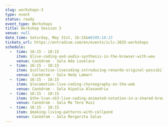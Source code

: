 ```yaml
---
slug: workshops-3
type: event
status: ready
event_type: Workshops
title: Workshop Session 3
venue: null
date_time: Saturday, May 31st, 16:15&#8209;18:15
tickets_url: https://entradium.com/en/events/iclc-2025-workshops
schedule:
  -  time: 16:15 - 18:15
     item: $live-coding-and-audio-synthesis-in-the-browser-with-wax
     venue: Canòdrom - Sala Ada Lovelace
  -  time: 16:15 - 18:15
     item: $collective-livecoding-introducing-renardo-original-possibilities
     venue: Canòdrom - Sala Hedy Lamarr
  -  time: 16:15 - 18:15
     item: $locomotion-live-coding-choreography-on-the-web
     venue: Canòdrom - Sala Hipatia Alexandria
  -  time: 16:15 - 18:15
     item: $the-lcan-sb3-live-coding-animated-notation-in-a-shared-browser
     venue: Canòdrom - Sala Ma Tere Ruiz
  -  time: 16:15 - 18:15
     item: $making-living-patterns-with-cellpond
     venue: Canòdrom - Sala Margarita Salas
---
```

